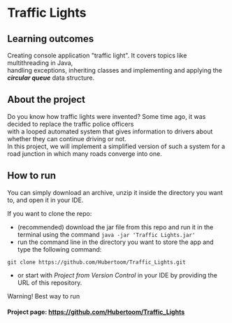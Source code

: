 # Traffic Lights

## Learning outcomes

Creating console application "traffic light". It covers topics like multithreading in Java, <br/>
handling exceptions, inheriting classes and implementing and applying the ***circular queue*** data structure.

## About the project

Do you know how traffic lights were invented? Some time ago, it was decided to replace the traffic police officers <br/> 
with a looped automated system that gives information to drivers about whether they can continue driving or not. <br/> 
In this project, we will implement a simplified version of such a system for a road junction in which many roads converge into one.

## How to run

You can simply download an archive, unzip it inside the directory you want to, and open it in your IDE. 

If you want to clone the repo:

- (recommended) download the jar file from this repo and run it in the terminal using the command ``java -jar 'Traffic Lights.jar'``
- run the command line in the directory you want to store the app and type the following command: 
  
``git clone https://github.com/Hubertoom/Traffic_Lights.git`` 
    
- or start with *Project from Version Control* in your IDE by providing the URL of this repository.

Warning!
Best way to run 
#### Project page: https://github.com/Hubertoom/Traffic_Lights

